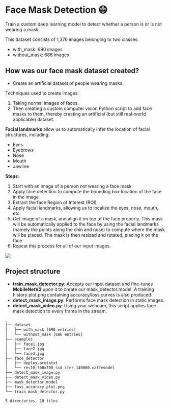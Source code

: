 
# **Face Mask Detection** 😷
Train a custom deep learning model to detect whether a person is or is not wearing a mask.

This dataset consists of 1,376 images belonging to two classes:

- with_mask: 690 images
- without_mask: 686 images

## **How was our face mask dataset created?**
- Create an artificial dataset of people wearing masks.

Techniques used to create images:
1. Taking normal images of faces.
2. Then creating a custom computer vision Python script to add face masks to them, thereby creating an artificial (but still real-world applicable) dataset.

**Facial landmarks** allow us to automatically infer the location of facial structures, including:

- Eyes
- Eyebrows
- Nose
- Mouth
- Jawline

**Steps**:
1. Start with an image of a person not wearing a face mask.
2. Apply face detection to compute the bounding box location of the face in the image
3. Extract the face Region of Interest (ROI)
4. Apply facial landmarks, allowing us to localize the eyes, nose, mouth, etc.
5. Get image of a mask, and align it on top of the face properly. This mask will be automatically applied to the face by using the facial landmarks (namely the points along the chin and nose) to compute where the mask will be placed. The mask is then resized and rotated, placing it on the face
6. Repeat this process for all of our input images.

![](https://i.postimg.cc/d0wRgmpX/face-steps.jpg)

## **Project structure**

- **train_mask_detector.py**: Accepts our input dataset and fine-tunes **MobileNetV2** upon it to create our mask_detector.model. A training history plot.png containing accuracy/loss curves is also produced
- **detect_mask_image.py**: Performs face mask detection in static images.
- **detect_mask_video.py**: Using your webcam, this script applies face mask detection to every frame in the stream.

```bash
.
├── dataset
│   ├── with_mask [690 entries]
│   └── without_mask [686 entries]
├── examples
│   ├── face1.jpg
│   ├── face2.jpg
│   └── face3.jpg
├── face_detector
│   ├── deploy.prototxt
│   └── res10_300x300_ssd_iter_140000.caffemodel
├── detect_mask_image.py
├── detect_mask_video.py
├── mask_detector.model
├── loss_accuracy_plot.png
└── train_mask_detector.py

5 directories, 10 files

```
